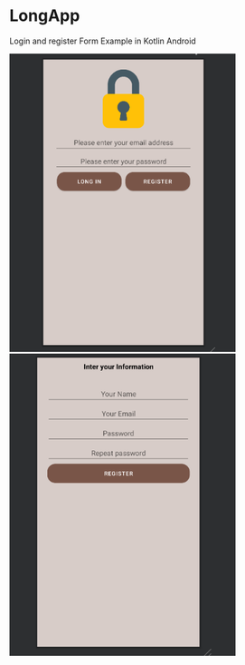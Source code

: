 # LongApp
 Login and register Form Example in Kotlin Android

<p float="left">
 <img src="/login.png" width="400">
 <img src="/register.png" width="400">
</p>
